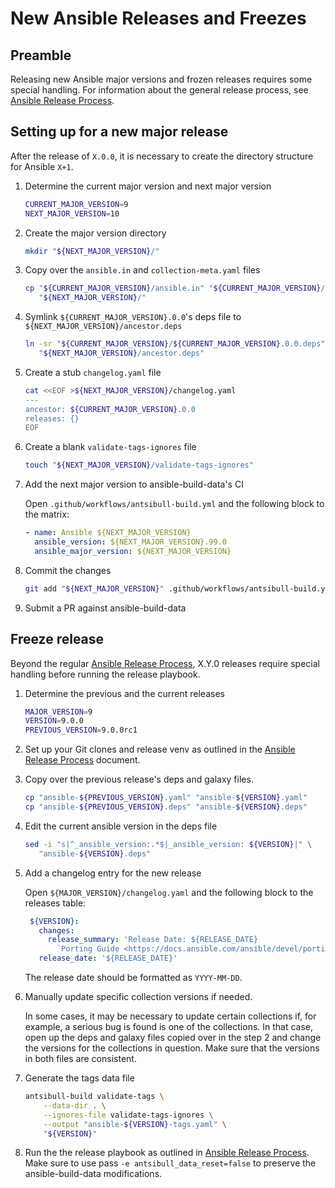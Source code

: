 # New Ansible Releases and Freezes

## Preamble

Releasing new Ansible major versions and frozen releases requires some special
handling.
For information about the general release process,
see [Ansible Release Process](release-process.md).

## Setting up for a new major release

<!-- TODO: Write a script, playbook, or antsibull-build subcommand to automate this -->

After the release of `X.0.0`, it is necessary to create the directory
structure for Ansible `X+1`.

1. Determine the current major version and next major version

    ``` sh
    CURRENT_MAJOR_VERSION=9
    NEXT_MAJOR_VERSION=10
    ```

2. Create the major version directory

    ``` sh
    mkdir "${NEXT_MAJOR_VERSION}/"
    ```

3. Copy over the `ansible.in` and `collection-meta.yaml` files

    ``` sh
    cp "${CURRENT_MAJOR_VERSION}/ansible.in" "${CURRENT_MAJOR_VERSION}/collection-meta.yaml" \
       "${NEXT_MAJOR_VERSION}/"
    ```

4. Symlink `${CURRENT_MAJOR_VERSION}.0.0`'s deps file to
   `${NEXT_MAJOR_VERSION}/ancestor.deps`

    ``` sh
    ln -sr "${CURRENT_MAJOR_VERSION}/${CURRENT_MAJOR_VERSION}.0.0.deps" \
       "${NEXT_MAJOR_VERSION}/ancestor.deps"
    ```

5. Create a stub `changelog.yaml` file

    ``` sh
    cat <<EOF >${NEXT_MAJOR_VERSION}/changelog.yaml
    ---
    ancestor: ${CURRENT_MAJOR_VERSION}.0.0
    releases: {}
    EOF
    ```

6. Create a blank `validate-tags-ignores` file

    ``` sh
    touch "${NEXT_MAJOR_VERSION}/validate-tags-ignores"
    ```

7. Add the next major version to ansible-build-data's CI

    Open `.github/workflows/antsibull-build.yml` and the following block to the
    matrix:

    ``` yaml
    - name: Ansible ${NEXT_MAJOR_VERSION}
      ansible_version: ${NEXT_MAJOR_VERSION}.99.0
      ansible_major_version: ${NEXT_MAJOR_VERSION}
    ```

8. Commit the changes

    ``` sh
    git add "${NEXT_MAJOR_VERSION}" .github/workflows/antsibull-build.yml
    ```

9. Submit a PR against ansible-build-data


## Freeze release

<!--
TODO: Improve the release playbook to support this case without requiring extra steps.
-->

Beyond the regular [Ansible Release Process](release-process.md), X.Y.0
releases require special handling before running the release playbook.

1. Determine the previous and the current releases

    ``` sh
    MAJOR_VERSION=9
    VERSION=9.0.0
    PREVIOUS_VERSION=9.0.0rc1
    ```

2. Set up your Git clones and release venv as outlined in the [Ansible Release Process](release-process.md) document.

3. Copy over the previous release's deps and galaxy files.

    ``` sh
    cp "ansible-${PREVIOUS_VERSION}.yaml" "ansible-${VERSION}.yaml"
    cp "ansible-${PREVIOUS_VERSION}.deps" "ansible-${VERSION}.deps"
    ```

4. Edit the current ansible version in the deps file

    ``` sh
    sed -i "s|^_ansible_version:.*$|_ansible_version: ${VERSION}|" \
       "ansible-${VERSION}.deps"
    ```

5. Add a changelog entry for the new release

    Open `${MAJOR_VERSION}/changelog.yaml` and the following block to the
    releases table:

    ``` yaml
     ${VERSION}:
       changes:
         release_summary: 'Release Date: ${RELEASE_DATE}
           `Porting Guide <https://docs.ansible.com/ansible/devel/porting_guides.html>`_'
       release_date: '${RELEASE_DATE}'
    ```

    The release date should be formatted as `YYYY-MM-DD`.

6. Manually update specific collection versions if needed.

    In some cases, it may be necessary to update certain collections if, for
    example, a serious bug is found is one of the collections.
    In that case, open up the deps and galaxy files copied over in the step 2
    and change the versions for the collections in question.
    Make sure that the versions in both files are consistent.

7. Generate the tags data file

    ``` sh
    antsibull-build validate-tags \
        --data-dir . \
        --ignores-file validate-tags-ignores \
        --output "ansible-${VERSION}-tags.yaml" \
        "${VERSION}"
    ```

8. Run the the release playbook as outlined in [Ansible Release Process](release-process.md).
   Make sure to use pass `-e antsibull_data_reset=false` to preserve the
   ansible-build-data modifications.
